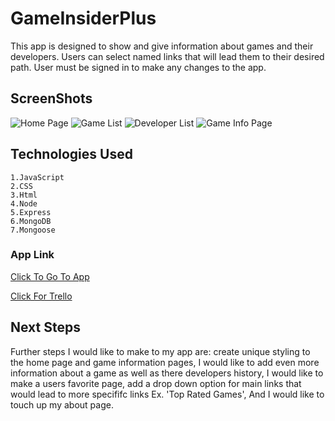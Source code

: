 # GameInsiderPlus

This app is designed to show and give information about games and their developers. Users can select named links that will lead them to their desired path. User must be signed in to make any changes to the app.


## ScreenShots
![Home Page](https://i.imgur.com/x7DOSvV.png)
![Game List](https://i.imgur.com/btcjaXR.png)
![Developer List](https://i.imgur.com/AJ0zXUR.png)
![Game Info Page](https://i.imgur.com/QbEZxUi.png)

## Technologies Used
    1.JavaScript
    2.CSS
    3.Html
    4.Node
    5.Express
    6.MongoDB
    7.Mongoose

### App Link
[Click To Go To App](https://game-insider-plus.herokuapp.com/)

[Click For Trello](https://trello.com/b/skPlyb7J/gamer-critics)

## Next Steps

Further steps I would like to make to my app are:
create unique styling to the home page and game information pages, I would like to add even more information about a game as well as there developers history, I would like to make a users favorite page, 
add a drop down option for main links that would lead to more specififc links Ex. 'Top Rated Games', And I would like to touch up my about page.